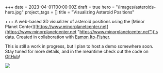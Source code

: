 +++
date = 2023-04-01T00:00:00Z
draft = true
hero = "/images/asteroids-hero.jpg"
project_tags = []
title = "Visualizing Asteroid Positions"

+++
A web-based 3D visualizer of asteroid positions using the \[Minor Planet Center\]([https://www.minorplanetcenter.net](https://www.minorplanetcenter.net "https://www.minorplanetcenter.net"))'s data. Created in collaboration with [Eamon Ito-Fisher](https://github.com/eito-fis).

This is still a work in progress, but I plan to host a demo somewhere soon. Stay tuned for more details, and in the meantime check out the code on [GitHub](https://github.com/olincollege/scicomp-p3-collisions-in-space)!

![](/images/asteroids-demo.jpg)